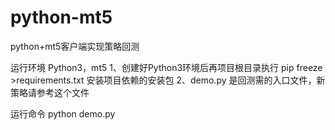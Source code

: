 # python-mt5
python+mt5客户端实现策略回测

运行环境 Python3，mt5
1、创建好Python3环境后再项目根目录执行 pip freeze >requirements.txt 安装项目依赖的安装包
2、demo.py 是回测需的入口文件，新策略请参考这个文件


运行命令
python demo.py
